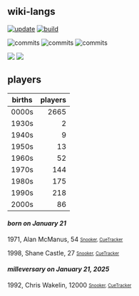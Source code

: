 ## wiki-langs
[![update](https://github.com/dreamerminsk/wiki-langs/actions/workflows/update-tables.yml/badge.svg)](https://github.com/dreamerminsk/wiki-langs/actions/workflows/update-tables.yml)
[![build](https://github.com/dreamerminsk/wiki-langs/actions/workflows/build.yml/badge.svg)](https://github.com/dreamerminsk/wiki-langs/actions/workflows/build.yml)

![commits](https://img.shields.io/github/commit-activity/y/dreamerminsk/wiki-langs)
![commits](https://img.shields.io/github/commit-activity/m/dreamerminsk/wiki-langs)
![commits](https://img.shields.io/github/commit-activity/w/dreamerminsk/wiki-langs)

![](https://img.shields.io/github/languages/code-size/dreamerminsk/wiki-langs)
![](https://img.shields.io/github/repo-size/dreamerminsk/wiki-langs)

## players
| births | players |
| :----: | ------: |
| 0000s | 2665 |
| 1930s | 2 |
| 1940s | 9 |
| 1950s | 13 |
| 1960s | 52 |
| 1970s | 144 |
| 1980s | 175 |
| 1990s | 218 |
| 2000s | 86 |

#### ***born on January 21***
1971, Alan McManus, 54 <sub><sup>[Snooker](http://www.snooker.org/res/index.asp?player=44), [CueTracker](http://cuetracker.net/Players/alan-mcmanus/)</sup></sub>

1998, Shane Castle, 27 <sub><sup>[Snooker](http://www.snooker.org/res/index.asp?player=615), [CueTracker](http://cuetracker.net/Players/shane-castle/)</sup></sub>


#### ***milleversary on January 21, 2025***
1992, Chris Wakelin, 12000 <sub><sup>[Snooker](http://www.snooker.org/res/index.asp?player=1044), [CueTracker](http://cuetracker.net/Players/chris-wakelin/)</sup></sub>



